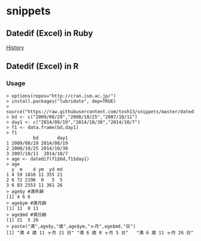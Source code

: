 # snippets
## Datedif (Excel) in Ruby
[History](http://saitotoshiki.com/blog/2011/09/excel_datedif_by_ruby_rails)

## Datedif (Excel) in R
### Usage
    > options(repos="http://cran.ism.ac.jp/")
    > install.packages("lubridate", dep=TRUE)
    > source("https://raw.githubusercontent.com/tosh13/snippets/master/datedif.R")
    > bd <- c("2009/08/29","2008/10/25","2007/10/11")
    > day1 <- c("2014/08/19","2014/10/30","2014/10/7")
    > f1 <- data.frame(bd,day1)
    > f1
              bd       day1
    1 2009/08/29 2014/08/19
    2 2008/10/25 2014/10/30
    3 2007/10/11  2014/10/7
    > age <- datedif(f1$bd,f1$day1)
    > age
      y  m    d ym  yd md
    1 4 59 1816 11 355 21
    2 6 72 2196  0   5  5
    3 6 83 2553 11 361 26
    > age$y #満年齢
    [1] 4 6 6
    > age$ym #満月齢
    [1] 11  0 11
    > age$md #満日齢
    [1] 21  5 26
    > paste("満",age$y,"歳",age$ym,"ヶ月",age$md,"日")
    [1] "満 4 歳 11 ヶ月 21 日" "満 6 歳 0 ヶ月 5 日"   "満 6 歳 11 ヶ月 26 日"
